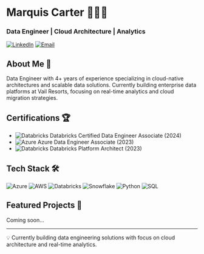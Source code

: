 # Marquis Carter 👨🏾‍💻
### Data Engineer | Cloud Architecture | Analytics

[![LinkedIn](https://img.shields.io/badge/LinkedIn-0077B5?style=for-the-badge&logo=linkedin&logoColor=white)](https://www.linkedin.com/in/marquis-c-45132325b/)
[![Email](https://img.shields.io/badge/Email-D14836?style=for-the-badge&logo=gmail&logoColor=white)](mailto:marq.dcarter@gmail.com)

## About Me 🚀
Data Engineer with 4+ years of experience specializing in cloud-native architectures and scalable data solutions. Currently building enterprise data platforms at Vail Resorts, focusing on real-time analytics and cloud migration strategies.

## Certifications 🏆
- ![Databricks](https://img.shields.io/badge/Databricks-FF3621?style=flat&logo=Databricks&logoColor=white) Databricks Certified Data Engineer Associate (2024)
- ![Azure](https://img.shields.io/badge/Azure-0089D6?style=flat&logo=microsoft-azure&logoColor=white) Azure Data Engineer Associate (2023)
- ![Databricks](https://img.shields.io/badge/Databricks-FF3621?style=flat&logo=Databricks&logoColor=white) Databricks Platform Architect (2023)

## Tech Stack 🛠️
![Azure](https://img.shields.io/badge/Azure-0089D6?style=for-the-badge&logo=microsoft-azure&logoColor=white)
![AWS](https://img.shields.io/badge/AWS-232F3E?style=for-the-badge&logo=amazon-aws&logoColor=white)
![Databricks](https://img.shields.io/badge/Databricks-FF3621?style=for-the-badge&logo=Databricks&logoColor=white)
![Snowflake](https://img.shields.io/badge/Snowflake-29B5E8?style=for-the-badge&logo=snowflake&logoColor=white)
![Python](https://img.shields.io/badge/Python-3776AB?style=for-the-badge&logo=python&logoColor=white)
![SQL](https://img.shields.io/badge/SQL-4479A1?style=for-the-badge&logo=mysql&logoColor=white)

## Featured Projects 🌟
Coming soon...

<!-- We'll add projects as we develop them -->

---
💡 Currently building data engineering solutions with focus on cloud architecture and real-time analytics.
